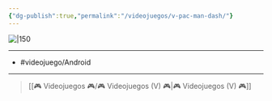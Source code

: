 ```yaml
---
{"dg-publish":true,"permalink":"/videojuegos/v-pac-man-dash/"}
---
```



![|150](https://images.igdb.com/igdb/image/upload/t_cover_big/co3dnu.jpg)

---

- #videojuego/Android 

---

> [[🎮 Videojuegos 🎮/🎮 Videojuegos (V) 🎮\|🎮 Videojuegos (V) 🎮]]